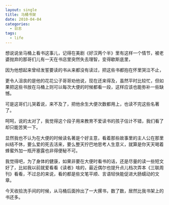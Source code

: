 ```yaml
---
layout: single
title: 马桶书架
date: 2010-04-04
categories:
  - 日志
tags:
  - life
---
```


想说说坐马桶上看书这事儿，记得在美剧《好汉两个半》里有这样一个情节，被老婆抛弃的那哥们儿有一天在书店里突然失去理智，变得歇斯底里，

因为他想起来曾经发誓要读的书从来都没有读过，把这些书都抱在怀里哭泣不止，

更令人沮丧的是他的花花公子哥哥劝他说，现在还来得及，虽然平时比较忙，但如果把这些书放在马桶上则可以每次大便的时候都看一段，这样应该也能弥补一些缺憾。

可是这哥们儿哭着说，来不及了，把他余生大便次数都用上，也读不完这些名著了。

呵呵，说的太对了，我觉得这个段子用来教育不爱读书的孩子估计不错，我们看了却只能苦笑一下。

显然我也不认为在大便的时候读名著是个好主意，看着那些故事里的主人公在那里纠结不休，要么爱的死去活来，要么整天拧巴地思考人生意义，就算是你天天喝着蜂蜜外加一瓶开塞露也非得便秘不可。

我觉得吧，为了身体的健康，如果非要在大便时看书的话，还是尽量的读一些短文好了，比如我以前就爱看看《读者》啥的，最近偶尔也提升点儿档次弄本《三联周刊》看看，不过总的来说，看的都是些文笔平顺、言语轻快能促进大肠蠕动的文章。

今天收拾洗手间的时候，从马桶后面拎出了一大摞书，数了数，居然比我书架上的书还多。
